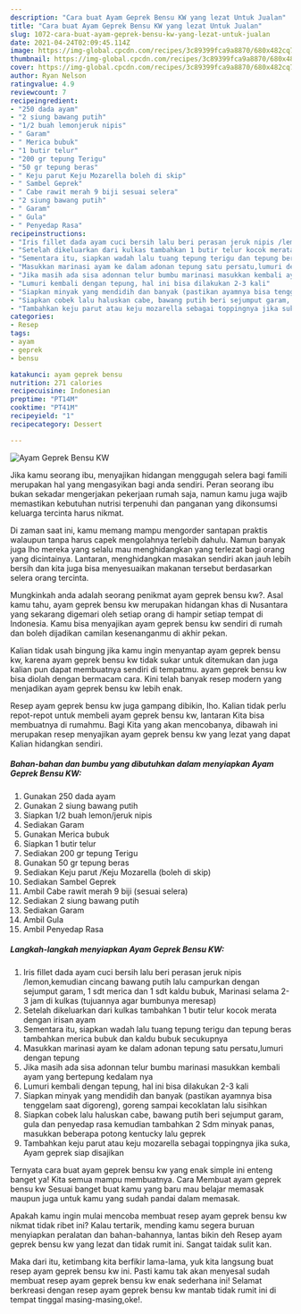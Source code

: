 ```yaml
---
description: "Cara buat Ayam Geprek Bensu KW yang lezat Untuk Jualan"
title: "Cara buat Ayam Geprek Bensu KW yang lezat Untuk Jualan"
slug: 1072-cara-buat-ayam-geprek-bensu-kw-yang-lezat-untuk-jualan
date: 2021-04-24T02:09:45.114Z
image: https://img-global.cpcdn.com/recipes/3c89399fca9a8870/680x482cq70/ayam-geprek-bensu-kw-foto-resep-utama.jpg
thumbnail: https://img-global.cpcdn.com/recipes/3c89399fca9a8870/680x482cq70/ayam-geprek-bensu-kw-foto-resep-utama.jpg
cover: https://img-global.cpcdn.com/recipes/3c89399fca9a8870/680x482cq70/ayam-geprek-bensu-kw-foto-resep-utama.jpg
author: Ryan Nelson
ratingvalue: 4.9
reviewcount: 7
recipeingredient:
- "250 dada ayam"
- "2 siung bawang putih"
- "1/2 buah lemonjeruk nipis"
- " Garam"
- " Merica bubuk"
- "1 butir telur"
- "200 gr tepung Terigu"
- "50 gr tepung beras"
- " Keju parut Keju Mozarella boleh di skip"
- " Sambel Geprek"
- " Cabe rawit merah 9 biji sesuai selera"
- "2 siung bawang putih"
- " Garam"
- " Gula"
- " Penyedap Rasa"
recipeinstructions:
- "Iris fillet dada ayam cuci bersih lalu beri perasan jeruk nipis /lemon,kemudian cincang bawang putih lalu campurkan dengan sejumput garam, 1 sdt merica dan 1 sdt kaldu bubuk, Marinasi selama 2-3 jam di kulkas (tujuannya agar bumbunya meresap)"
- "Setelah dikeluarkan dari kulkas tambahkan 1 butir telur kocok merata dengan irisan ayam"
- "Sementara itu, siapkan wadah lalu tuang tepung terigu dan tepung beras tambahkan merica bubuk dan kaldu bubuk secukupnya"
- "Masukkan marinasi ayam ke dalam adonan tepung satu persatu,lumuri dengan tepung"
- "Jika masih ada sisa adonnan telur bumbu marinasi masukkan kembali ayam yang bertepung kedalam nya"
- "Lumuri kembali dengan tepung, hal ini bisa dilakukan 2-3 kali"
- "Siapkan minyak yang mendidih dan banyak (pastikan ayamnya bisa tenggelam saat digoreng), goreng sampai kecoklatan lalu sisihkan"
- "Siapkan cobek lalu haluskan cabe, bawang putih beri sejumput garam, gula dan penyedap rasa kemudian tambahkan 2 Sdm minyak panas, masukkan beberapa potong kentucky lalu geprek"
- "Tambahkan keju parut atau keju mozarella sebagai toppingnya jika suka, Ayam geprek siap disajikan"
categories:
- Resep
tags:
- ayam
- geprek
- bensu

katakunci: ayam geprek bensu 
nutrition: 271 calories
recipecuisine: Indonesian
preptime: "PT14M"
cooktime: "PT41M"
recipeyield: "1"
recipecategory: Dessert

---
```



![Ayam Geprek Bensu KW](https://img-global.cpcdn.com/recipes/3c89399fca9a8870/680x482cq70/ayam-geprek-bensu-kw-foto-resep-utama.jpg)

Jika kamu seorang ibu, menyajikan hidangan menggugah selera bagi famili merupakan hal yang mengasyikan bagi anda sendiri. Peran seorang ibu bukan sekadar mengerjakan pekerjaan rumah saja, namun kamu juga wajib memastikan kebutuhan nutrisi terpenuhi dan panganan yang dikonsumsi keluarga tercinta harus nikmat.

Di zaman  saat ini, kamu memang mampu mengorder santapan praktis walaupun tanpa harus capek mengolahnya terlebih dahulu. Namun banyak juga lho mereka yang selalu mau menghidangkan yang terlezat bagi orang yang dicintainya. Lantaran, menghidangkan masakan sendiri akan jauh lebih bersih dan kita juga bisa menyesuaikan makanan tersebut berdasarkan selera orang tercinta. 



Mungkinkah anda adalah seorang penikmat ayam geprek bensu kw?. Asal kamu tahu, ayam geprek bensu kw merupakan hidangan khas di Nusantara yang sekarang digemari oleh setiap orang di hampir setiap tempat di Indonesia. Kamu bisa menyajikan ayam geprek bensu kw sendiri di rumah dan boleh dijadikan camilan kesenanganmu di akhir pekan.

Kalian tidak usah bingung jika kamu ingin menyantap ayam geprek bensu kw, karena ayam geprek bensu kw tidak sukar untuk ditemukan dan juga kalian pun dapat membuatnya sendiri di tempatmu. ayam geprek bensu kw bisa diolah dengan bermacam cara. Kini telah banyak resep modern yang menjadikan ayam geprek bensu kw lebih enak.

Resep ayam geprek bensu kw juga gampang dibikin, lho. Kalian tidak perlu repot-repot untuk membeli ayam geprek bensu kw, lantaran Kita bisa membuatnya di rumahmu. Bagi Kita yang akan mencobanya, dibawah ini merupakan resep menyajikan ayam geprek bensu kw yang lezat yang dapat Kalian hidangkan sendiri.

<!--inarticleads1-->

##### Bahan-bahan dan bumbu yang dibutuhkan dalam menyiapkan Ayam Geprek Bensu KW:

1. Gunakan 250 dada ayam
1. Gunakan 2 siung bawang putih
1. Siapkan 1/2 buah lemon/jeruk nipis
1. Sediakan  Garam
1. Gunakan  Merica bubuk
1. Siapkan 1 butir telur
1. Sediakan 200 gr tepung Terigu
1. Gunakan 50 gr tepung beras
1. Sediakan  Keju parut /Keju Mozarella (boleh di skip)
1. Sediakan  Sambel Geprek
1. Ambil  Cabe rawit merah 9 biji (sesuai selera)
1. Sediakan 2 siung bawang putih
1. Sediakan  Garam
1. Ambil  Gula
1. Ambil  Penyedap Rasa




<!--inarticleads2-->

##### Langkah-langkah menyiapkan Ayam Geprek Bensu KW:

1. Iris fillet dada ayam cuci bersih lalu beri perasan jeruk nipis /lemon,kemudian cincang bawang putih lalu campurkan dengan sejumput garam, 1 sdt merica dan 1 sdt kaldu bubuk, Marinasi selama 2-3 jam di kulkas (tujuannya agar bumbunya meresap)
1. Setelah dikeluarkan dari kulkas tambahkan 1 butir telur kocok merata dengan irisan ayam
1. Sementara itu, siapkan wadah lalu tuang tepung terigu dan tepung beras tambahkan merica bubuk dan kaldu bubuk secukupnya
1. Masukkan marinasi ayam ke dalam adonan tepung satu persatu,lumuri dengan tepung
1. Jika masih ada sisa adonnan telur bumbu marinasi masukkan kembali ayam yang bertepung kedalam nya
1. Lumuri kembali dengan tepung, hal ini bisa dilakukan 2-3 kali
1. Siapkan minyak yang mendidih dan banyak (pastikan ayamnya bisa tenggelam saat digoreng), goreng sampai kecoklatan lalu sisihkan
1. Siapkan cobek lalu haluskan cabe, bawang putih beri sejumput garam, gula dan penyedap rasa kemudian tambahkan 2 Sdm minyak panas, masukkan beberapa potong kentucky lalu geprek
1. Tambahkan keju parut atau keju mozarella sebagai toppingnya jika suka, Ayam geprek siap disajikan




Ternyata cara buat ayam geprek bensu kw yang enak simple ini enteng banget ya! Kita semua mampu membuatnya. Cara Membuat ayam geprek bensu kw Sesuai banget buat kamu yang baru mau belajar memasak maupun juga untuk kamu yang sudah pandai dalam memasak.

Apakah kamu ingin mulai mencoba membuat resep ayam geprek bensu kw nikmat tidak ribet ini? Kalau tertarik, mending kamu segera buruan menyiapkan peralatan dan bahan-bahannya, lantas bikin deh Resep ayam geprek bensu kw yang lezat dan tidak rumit ini. Sangat taidak sulit kan. 

Maka dari itu, ketimbang kita berfikir lama-lama, yuk kita langsung buat resep ayam geprek bensu kw ini. Pasti kamu tak akan menyesal sudah membuat resep ayam geprek bensu kw enak sederhana ini! Selamat berkreasi dengan resep ayam geprek bensu kw mantab tidak rumit ini di tempat tinggal masing-masing,oke!.

